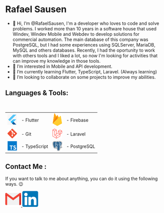 # Rafael Sausen

- 👋 Hi, I’m @RafaelSausen, I'm a developer who loves to code and solve problems.
  I worked more than 10 years in a software house that used Windev, Windev Mobile and Webdev to develop solutions for commercial automation. The main database of this company was PostgreSQL, but I had some experiences using SQLServer, MariaDB, MySQL and others databases.
  Recently, I had the oportunity to work with others tools and I liked a lot, so now I'm looking for activities that can improve my knowledge in those tools.
- 👀 I’m interested in Mobile and API development.
- 🌱 I’m currently learning Flutter, TypeScript, Laravel. (Always learning)
- 💞️ I’m looking to collaborate on some projects to improve my abilities.

## Languages & Tools:

<br>
<table>
  <tr>
    <td><img src="./assets/icons/flutter.png" alt="Flutter" width="30"></td>
    <td> - Flutter</td>
    <td><img src="./assets/icons/firebase.png" alt="Firebase" width="30"></td>
    <td> - Firebase</td>
  </tr>
  <tr>
    <td><img src="./assets/icons/git.png" alt="Flutter" width="30"></td>
    <td> - Git</td>
    <td><img src="./assets/icons/laravel.png" alt="Flutter" width="30"></td>
    <td> - Laravel</td>
  </tr>
  <tr>
    <td><img src="./assets/icons/typescript.png" alt="Flutter" width="30"></td>
    <td> - TypeScript</td>
    <td><img src="./assets/icons/postgresql.png" alt="Flutter" width="30"></td>
    <td> - PostgreSQL</td>
  </tr>
</table>

## Contact Me :

If you want to talk to me about anything, you can do it using the following ways. 😉

<a href="mailto:rafaelsausen@gmail.com">
 <img alt="Gmail" width="50" height="50" src="./assets/icons/gmail.png" />
</a>
<a href="https://www.linkedin.com/in/rafael-sausen-bahr-487665227/">
  <img alt="Linkedin" width="50" height="50" src="./assets/icons/linkedin.png" />
</a>
<!---
RafaelSausen/RafaelSausen is a ✨ special ✨ repository because its `README.md` (this file) appears on your GitHub profile.
You can click the Preview link to take a look at your changes.
--->
